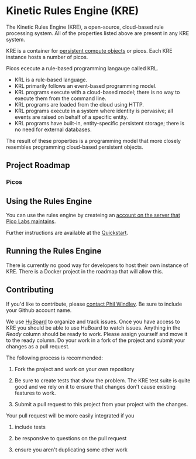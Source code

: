 
# Kinetic Rules Engine (KRE)

The Kinetic Rules Engine (KRE), a open-source, cloud-based rule processing system. All of the properties listed above are present in any KRE system.

KRE is a container for [persistent compute objects](http://developer.kynetx.com/display/docs/Persistent+Compute+Objects) or picos. Each KRE instance hosts a number of picos. 

Picos ececute a rule-based programming langauge called KRL. 

- KRL is a rule-based language. 
- KRL primarily follows an event-based programming model. 
- KRL programs execute with a cloud-based model; there is no way to execute them from the command line.
- KRL programs are loaded from the cloud using HTTP. 
- KRL programs execute in a system where identity is pervasive; all events are raised on behalf of a specific entity.
- KRL programs have built-in, entity-specific persistent storage; there is no need for external databases.

The result of these properties is a programming model that more closely resembles programming cloud-based persistent objects. 

## Project Roadmap

### Picos

## Using the Rules Engine

You can use the rules engine by createing an [account on the server that Pico Labs maintains](https://accounts.kobj.net/login).

Further instructions are available at the [Quickstart](http://developer.kynetx.com/display/docs/Quickstart). 

## Running the Rules Engine

There is currently no good way for developers to host their own instance of KRE. There is a Docker project in the roadmap that will allow this. 

## Contributing

If you'd like to contribute, please [contact Phil Windley](http://xri.net/=windley). Be sure to include your Github account name.

We use [HuBoard](https://huboard.com/kre/Kinetic-Rules-Engine) to organize and track issues. Once you have access to KRE you should be able to use HuBoard to watch issues. Anything in the *Ready* column should be ready to work. Please assign yourself and move it to the ready column. Do your work in a fork of the project and submit your changes as a pull request. 

The following process is recommended:

1. Fork the project and work on your own repository

2. Be sure to create tests that show the problem. The KRE test suite is quite good and we rely on it to ensure that changes don't cause existing features to work.

3. Submit a pull request to this project from your project with the changes.

Your pull request will be more easily integrated if you

1. include tests

2. be responsive to questions on the pull request

3. ensure you aren't duplicating some other work









